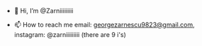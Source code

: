 - 👋 Hi, I’m @Zarniiiiiiiii

- 📫 How to reach me email: georgezarnescu9823@gmail.com, instagram: @zarniiiiiiiii (there are 9 i's)


<!---
Zarniiiiiiiii/Zarniiiiiiiii is a ✨ special ✨ repository because its `README.md` (this file) appears on your GitHub profile.
You can click the Preview link to take a look at your changes.
--->
